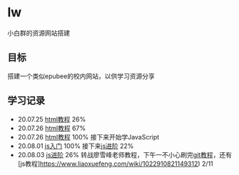 # lw
小白群的资源网站搭建
## 目标
搭建一个类似epubee的校内网站，以供学习资源分享
## 学习记录
* 20.07.25  [html教程](https://www.imooc.com/learn/9)  26%
* 20.07.26  [html教程](https://www.imooc.com/learn/9)  67%
* 20.07.26  [html教程](https://www.imooc.com/learn/9)  100% 接下来开始学JavaScript
* 20.08.01  [js入门](https://www.imooc.com/learn/36)  100%  接下来[js进阶](http://www.imooc.com/learn/10) 22%
* 20.08.03  [js进阶](http://www.imooc.com/learn/10) 26%  转战廖雪峰老师教程，下午一不小心刷完[git教程](https://www.liaoxuefeng.com/wiki/896043488029600)，还有[js教程]https://www.liaoxuefeng.com/wiki/1022910821149312) 2/11
